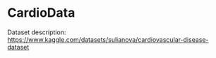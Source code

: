# CardioData
Dataset description: https://www.kaggle.com/datasets/sulianova/cardiovascular-disease-dataset
